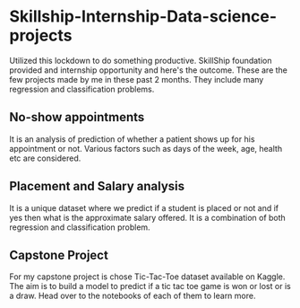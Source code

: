 # Skillship-Internship-Data-science-projects
Utilized this lockdown to do something productive. SkillShip foundation provided and internship opportunity and here's the outcome. 
These are the few projects made by me in these past 2 months.
They include many regression and classification problems. 
## No-show appointments
It is an analysis of prediction of whether a patient shows up for his appointment or not. Various factors such as days of the week, age, health etc are considered.
## Placement and Salary analysis
It is a unique dataset where we predict if a student is placed or not and if yes then what is the approximate salary offered.
It is a combination of both regression and classification problem.
## Capstone Project
For my capstone project is chose Tic-Tac-Toe dataset available on Kaggle.
The aim is to build a model to predict if a tic tac toe game is won or lost or is a draw.
Head over to the notebooks of each of them to learn more.
